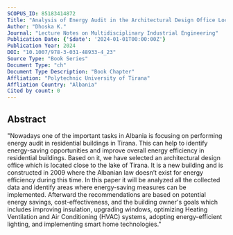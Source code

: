 ```yaml
---
SCOPUS_ID: 85183414872
Title: "Analysis of Energy Audit in the Architectural Design Office Located in Tirana"
Author: "Dhoska K."
Journal: "Lecture Notes on Multidisciplinary Industrial Engineering"
Publication Date: {'$date': '2024-01-01T00:00:00Z'}
Publication Year: 2024
DOI: "10.1007/978-3-031-48933-4_23"
Source Type: "Book Series"
Document Type: "ch"
Document Type Description: "Book Chapter"
Affliation: "Polytechnic University of Tirana"
Affliation Country: "Albania"
Cited by count: 0
---
```


## Abstract
"Nowadays one of the important tasks in Albania is focusing on performing energy audit in residential buildings in Tirana. This can help to identify energy-saving opportunities and improve overall energy efficiency in residential buildings. Based on it, we have selected an architectural design office which is located close to the lake of Tirana. It is a new building and is constructed in 2009 where the Albanian law doesn’t exist for energy efficiency during this time. In this paper it will be analyzed all the collected data and identify areas where energy-saving measures can be implemented. Afterward the recommendations are based on potential energy savings, cost-effectiveness, and the building owner's goals which includes improving insulation, upgrading windows, optimizing Heating Ventilation and Air Conditioning (HVAC) systems, adopting energy-efficient lighting, and implementing smart home technologies."
